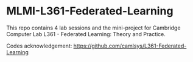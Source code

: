 # MLMI-L361-Federated-Learning
This repo contains 4 lab sessions and the mini-project for Cambridge Computer Lab L361 - Federated Learning: Theory and Practice.

Codes acknowledgement: https://github.com/camlsys/L361-Federated-Learning
